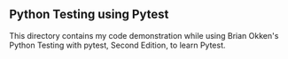 ## Python Testing using Pytest

This directory contains my code demonstration while using Brian Okken's Python Testing with pytest, Second Edition, to learn Pytest.